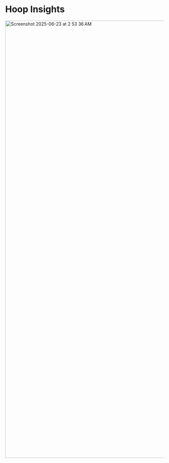 # Hoop Insights


<img width="1386" alt="Screenshot 2025-06-23 at 2 53 36 AM" src="https://github.com/user-attachments/assets/6d12b47b-bf61-4d03-8d0d-aaf5e4e9a15e" />
